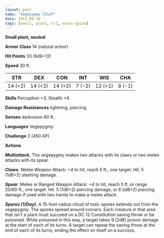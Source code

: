 ```yaml
---
layout: post
name: "Vegepygmy Chief"
date: 2017-09-10
tags: [small, plant, cr2, volos-guide]
---
```


**Small plant, neutral**

**Armor Class** 14 (natural armor)

**Hit Points** 33 (6d6+12)

**Speed** 30 ft.

|   STR   |   DEX   |   CON   |   INT   |   WIS   |   CHA   |
|:-----:|:-----:|:-----:|:-----:|:-----:|:-----:|
| 14 (+2) | 14 (+2) | 14 (+2) | 7 (-2) | 12 (+1) | 9 (-1) |

**Skills** Perception +3, Stealth +4

**Damage Resistances** lightning, piercing

**Senses** darkvision 60 ft.

**Languages** Vegepygmy

**Challenge** 2 (450 XP)

**Actions**

***Multiattack.*** The vegepygmy makes two attacks with its claws or two melee attacks with its spear.

***Claws.*** Melee Weapon Attack: +4 to hit, reach 5 ft., one target. Hit: 5 (1d6+2) slashing damage.

***Spear.*** Melee or Ranged Weapon Attack: +4 to hit, reach 5 ft. or range 20/60 ft., one target. Hit: 5 (1d6+2) piercing damage, or 6 (id8+2) piercing damage if used with two hands to make a melee attack.

***Spores (1/Day).*** A 15-foot-radius cloud of toxic spores extends out from the vegepygmy. The spores spread around corners. Each creature in that area that isn't a plant must succeed on a DC 12 Constitution saving throw or be poisoned. While poisoned in this way, a target takes 9 (2d8) poison damage at the start of each of its turns. A target can repeat the saving throw at the end of each of its turns, ending the effect on itself on a success.

